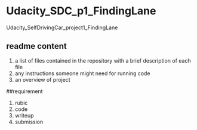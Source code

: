 # Udacity_SDC_p1_FindingLane
Udacity_SelfDrivingCar_project1_FindingLane

## readme content
1. a list of files contained in the repository with a brief description of each file
2. any instructions someone might need for running code
3. an overview of project

##requirement
1. rubic
2. code
3. writeup
4. submission
